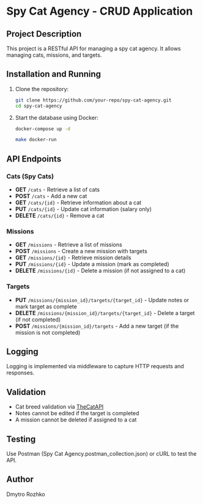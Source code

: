 # Spy Cat Agency - CRUD Application

## Project Description
This project is a RESTful API for managing a spy cat agency. It allows managing cats, missions, and targets.

## Installation and Running

1. Clone the repository:
   ```sh
   git clone https://github.com/your-repo/spy-cat-agency.git
   cd spy-cat-agency
   ```

2. Start the database using Docker:
   ```sh
   docker-compose up -d
   ```

   ```sh
   make docker-run
   ``` 

## API Endpoints

### Cats (Spy Cats)
- **GET** `/cats` - Retrieve a list of cats
- **POST** `/cats` - Add a new cat
- **GET** `/cats/{id}` - Retrieve information about a cat
- **PUT** `/cats/{id}` - Update cat information (salary only)
- **DELETE** `/cats/{id}` - Remove a cat

### Missions
- **GET** `/missions` - Retrieve a list of missions
- **POST** `/missions` - Create a new mission with targets
- **GET** `/missions/{id}` - Retrieve mission details
- **PUT** `/missions/{id}` - Update a mission (mark as completed)
- **DELETE** `/missions/{id}` - Delete a mission (if not assigned to a cat)

### Targets
- **PUT** `/missions/{mission_id}/targets/{target_id}` - Update notes or mark target as complete
- **DELETE** `/missions/{mission_id}/targets/{target_id}` - Delete a target (if not completed)
- **POST** `/missions/{mission_id}/targets` - Add a new target (if the mission is not completed)

## Logging
Logging is implemented via middleware to capture HTTP requests and responses.

## Validation
- Cat breed validation via [TheCatAPI](https://api.thecatapi.com/v1/breeds)
- Notes cannot be edited if the target is completed
- A mission cannot be deleted if assigned to a cat

## Testing
Use Postman (Spy Cat Agency.postman_collection.json) or cURL to test the API.

## Author
Dmytro Rozhko

